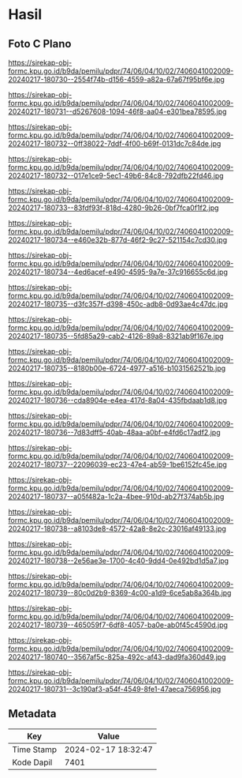 # Hasil

## Foto C Plano

https://sirekap-obj-formc.kpu.go.id/b9da/pemilu/pdpr/74/06/04/10/02/7406041002009-20240217-180730--2554f74b-d156-4559-a82a-67a67f95bf6e.jpg

https://sirekap-obj-formc.kpu.go.id/b9da/pemilu/pdpr/74/06/04/10/02/7406041002009-20240217-180731--d5267608-1094-46f8-aa04-e301bea78595.jpg

https://sirekap-obj-formc.kpu.go.id/b9da/pemilu/pdpr/74/06/04/10/02/7406041002009-20240217-180732--0ff38022-7ddf-4f00-b69f-0131dc7c84de.jpg

https://sirekap-obj-formc.kpu.go.id/b9da/pemilu/pdpr/74/06/04/10/02/7406041002009-20240217-180732--017e1ce9-5ec1-49b6-84c8-792dfb22fd46.jpg

https://sirekap-obj-formc.kpu.go.id/b9da/pemilu/pdpr/74/06/04/10/02/7406041002009-20240217-180733--83fdf93f-818d-4280-9b26-0bf7fca0f1f2.jpg

https://sirekap-obj-formc.kpu.go.id/b9da/pemilu/pdpr/74/06/04/10/02/7406041002009-20240217-180734--e460e32b-877d-46f2-9c27-521154c7cd30.jpg

https://sirekap-obj-formc.kpu.go.id/b9da/pemilu/pdpr/74/06/04/10/02/7406041002009-20240217-180734--4ed6acef-e490-4595-9a7e-37c916655c6d.jpg

https://sirekap-obj-formc.kpu.go.id/b9da/pemilu/pdpr/74/06/04/10/02/7406041002009-20240217-180735--d3fc357f-d398-450c-adb8-0d93ae4c47dc.jpg

https://sirekap-obj-formc.kpu.go.id/b9da/pemilu/pdpr/74/06/04/10/02/7406041002009-20240217-180735--5fd85a29-cab2-4126-89a8-8321ab9f167e.jpg

https://sirekap-obj-formc.kpu.go.id/b9da/pemilu/pdpr/74/06/04/10/02/7406041002009-20240217-180735--8180b00e-6724-4977-a516-b1031562521b.jpg

https://sirekap-obj-formc.kpu.go.id/b9da/pemilu/pdpr/74/06/04/10/02/7406041002009-20240217-180736--cda8904e-e4ea-417d-8a04-435fbdaab1d8.jpg

https://sirekap-obj-formc.kpu.go.id/b9da/pemilu/pdpr/74/06/04/10/02/7406041002009-20240217-180736--7d83dff5-40ab-48aa-a0bf-e4fd6c17adf2.jpg

https://sirekap-obj-formc.kpu.go.id/b9da/pemilu/pdpr/74/06/04/10/02/7406041002009-20240217-180737--22096039-ec23-47e4-ab59-1be6152fc45e.jpg

https://sirekap-obj-formc.kpu.go.id/b9da/pemilu/pdpr/74/06/04/10/02/7406041002009-20240217-180737--a05f482a-1c2a-4bee-910d-ab27f374ab5b.jpg

https://sirekap-obj-formc.kpu.go.id/b9da/pemilu/pdpr/74/06/04/10/02/7406041002009-20240217-180738--a8103de8-4572-42a8-8e2c-23016af49133.jpg

https://sirekap-obj-formc.kpu.go.id/b9da/pemilu/pdpr/74/06/04/10/02/7406041002009-20240217-180738--2e56ae3e-1700-4c40-9dd4-0e492bd1d5a7.jpg

https://sirekap-obj-formc.kpu.go.id/b9da/pemilu/pdpr/74/06/04/10/02/7406041002009-20240217-180739--80c0d2b9-8369-4c00-a1d9-6ce5ab8a364b.jpg

https://sirekap-obj-formc.kpu.go.id/b9da/pemilu/pdpr/74/06/04/10/02/7406041002009-20240217-180739--465059f7-6df8-4057-ba0e-ab0f45c4590d.jpg

https://sirekap-obj-formc.kpu.go.id/b9da/pemilu/pdpr/74/06/04/10/02/7406041002009-20240217-180740--3567af5c-825a-492c-af43-dad9fa360d49.jpg

https://sirekap-obj-formc.kpu.go.id/b9da/pemilu/pdpr/74/06/04/10/02/7406041002009-20240217-180731--3c190af3-a54f-4549-8fe1-47aeca756956.jpg


## Metadata

| Key        | Value               |
| ---------- | ------------------- |
| Time Stamp | 2024-02-17 18:32:47 |
| Kode Dapil | 7401                |



